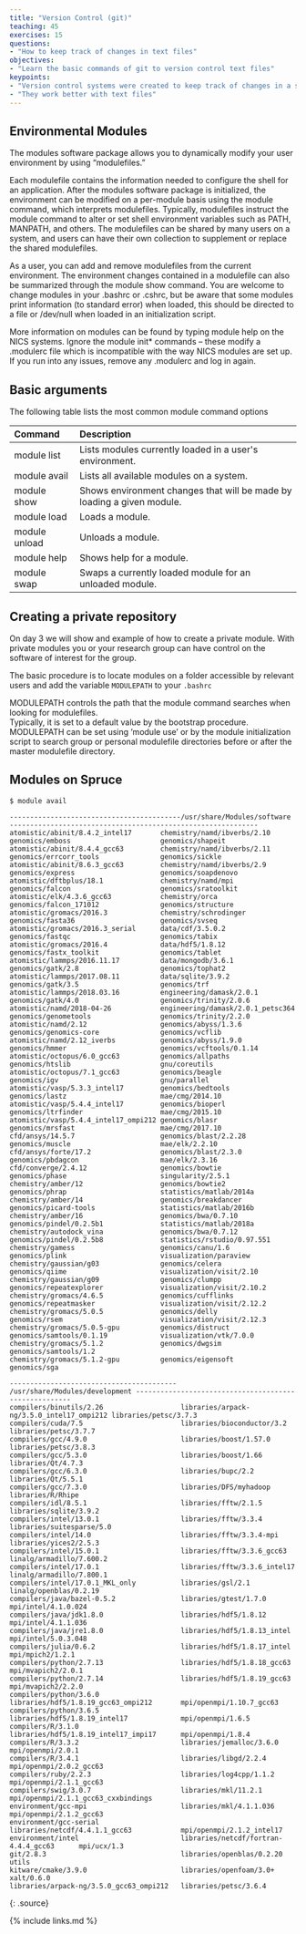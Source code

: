```yaml
---
title: "Version Control (git)"
teaching: 45
exercises: 15
questions:
- "How to keep track of changes in text files"
objectives:
- "Learn the basic commands of git to version control text files"
keypoints:
- "Version control systems were created to keep track of changes in a set of files."
- "They work better with text files"
---
```


## Environmental Modules

The modules software package allows you to dynamically modify your user environment by using “modulefiles.”

Each modulefile contains the information needed to configure the shell for an application. After the modules software package is initialized, the environment can be modified on a per-module basis using the module command, which interprets modulefiles. Typically, modulefiles instruct the module command to alter or set shell environment variables such as PATH, MANPATH, and others. The modulefiles can be shared by many users on a system, and users can have their own collection to supplement or replace the shared modulefiles.

As a user, you can add and remove modulefiles from the current environment. The environment changes contained in a modulefile can also be summarized through the module show command. You are welcome to change modules in your .bashrc or .cshrc, but be aware that some modules print information (to standard error) when loaded, this should be directed to a file or /dev/null when loaded in an initialization script.

More information on modules can be found by typing module help on the NICS systems. Ignore the module init* commands – these modify a .modulerc file which is incompatible with the way NICS modules are set up. If you run into any issues, remove any .modulerc and log in again.

## Basic arguments

The following table lists the most common module command options

| Command	| Description |
|:--------|:------------|
| module list	  | Lists modules currently loaded in a user's environment. |
| module avail  | Lists all available modules on a system. |
| module show	  | Shows environment changes that will be made by loading a given module. |
| module load	  | Loads a module. |
| module unload	| Unloads a module. |
| module help	  | Shows help for a module. |
| module swap	  | Swaps a currently loaded module for an unloaded module. |

## Creating a private repository

On day 3 we will show and example of how to create a private module.
With private modules you or your research group can have control on the software
of interest for the group.

The basic procedure is to locate modules on a folder accessible by relevant users
and add the variable `MODULEPATH` to your `.bashrc`

MODULEPATH controls the path that the module command searches when looking for
modulefiles.  
Typically, it is set  to a  default  value by the bootstrap procedure.  
MODULEPATH can be set using ’module use’ or by the module initialization
script to search group or personal modulefile directories before  or  after
the master modulefile directory.

## Modules on Spruce

~~~
$ module avail

------------------------------------------/usr/share/Modules/software -------------------------------------------------------------
atomistic/abinit/8.4.2_intel17       chemistry/namd/ibverbs/2.10          genomics/emboss                      genomics/shapeit
atomistic/abinit/8.4.4_gcc63         chemistry/namd/ibverbs/2.11          genomics/errcorr_tools               genomics/sickle
atomistic/abinit/8.6.3_gcc63         chemistry/namd/ibverbs/2.9           genomics/express                     genomics/soapdenovo
atomistic/dftbplus/18.1              chemistry/namd/mpi                   genomics/falcon                      genomics/sratoolkit
atomistic/elk/4.3.6_gcc63            chemistry/orca                       genomics/falcon_171012               genomics/structure
atomistic/gromacs/2016.3             chemistry/schrodinger                genomics/fasta36                     genomics/svseq
atomistic/gromacs/2016.3_serial      data/cdf/3.5.0.2                     genomics/fastqc                      genomics/tabix
atomistic/gromacs/2016.4             data/hdf5/1.8.12                     genomics/fastx_toolkit               genomics/tablet
atomistic/lammps/2016.11.17          data/mongodb/3.6.1                   genomics/gatk/2.8                    genomics/tophat2
atomistic/lammps/2017.08.11          data/sqlite/3.9.2                    genomics/gatk/3.5                    genomics/trf
atomistic/lammps/2018.03.16          engineering/damask/2.0.1             genomics/gatk/4.0                    genomics/trinity/2.0.6
atomistic/namd/2018-04-26            engineering/damask/2.0.1_petsc364    genomics/genometools                 genomics/trinity/2.2.0
atomistic/namd/2.12                  genomics/abyss/1.3.6                 genomics/genomics-core               genomics/vcflib
atomistic/namd/2.12_iverbs           genomics/abyss/1.9.0                 genomics/hmmer                       genomics/vcftools/0.1.14
atomistic/octopus/6.0_gcc63          genomics/allpaths                    genomics/htslib                      gnu/coreutils
atomistic/octopus/7.1_gcc63          genomics/beagle                      genomics/igv                         gnu/parallel
atomistic/vasp/5.3.3_intel17         genomics/bedtools                    genomics/lastz                       mae/cmg/2014.10
atomistic/vasp/5.4.4_intel17         genomics/bioperl                     genomics/ltrfinder                   mae/cmg/2015.10
atomistic/vasp/5.4.4_intel17_ompi212 genomics/blasr                       genomics/mrsfast                     mae/cmg/2017.10
cfd/ansys/14.5.7                     genomics/blast/2.2.28                genomics/muscle                      mae/elk/2.2.10
cfd/ansys/forte/17.2                 genomics/blast/2.3.0                 genomics/pbdagcon                    mae/elk/2.3.16
cfd/converge/2.4.12                  genomics/bowtie                      genomics/phase                       singularity/2.5.1
chemistry/amber/12                   genomics/bowtie2                     genomics/phrap                       statistics/matlab/2014a
chemistry/amber/14                   genomics/breakdancer                 genomics/picard-tools                statistics/matlab/2016b
chemistry/amber/16                   genomics/bwa/0.7.10                  genomics/pindel/0.2.5b1              statistics/matlab/2018a
chemistry/autodock_vina              genomics/bwa/0.7.12                  genomics/pindel/0.2.5b8              statistics/rstudio/0.97.551
chemistry/gamess                     genomics/canu/1.6                    genomics/plink                       visualization/paraview
chemistry/gaussian/g03               genomics/celera                      genomics/qiime                       visualization/visit/2.10
chemistry/gaussian/g09               genomics/clumpp                      genomics/repeatexplorer              visualization/visit/2.10.2
chemistry/gromacs/4.6.5              genomics/cufflinks                   genomics/repeatmasker                visualization/visit/2.12.2
chemistry/gromacs/5.0.5              genomics/delly                       genomics/rsem                        visualization/visit/2.12.3
chemistry/gromacs/5.0.5-gpu          genomics/distruct                    genomics/samtools/0.1.19             visualization/vtk/7.0.0
chemistry/gromacs/5.1.2              genomics/dwgsim                      genomics/samtools/1.2
chemistry/gromacs/5.1.2-gpu          genomics/eigensoft                   genomics/sga

----------------------------------------- /usr/share/Modules/development ------------------------------------------------------
compilers/binutils/2.26                   libraries/arpack-ng/3.5.0_intel17_ompi212 libraries/petsc/3.7.3
compilers/cuda/7.5                        libraries/bioconductor/3.2                libraries/petsc/3.7.7
compilers/gcc/4.9.0                       libraries/boost/1.57.0                    libraries/petsc/3.8.3
compilers/gcc/5.3.0                       libraries/boost/1.66                      libraries/Qt/4.7.3
compilers/gcc/6.3.0                       libraries/bupc/2.2                        libraries/Qt/5.5.1
compilers/gcc/7.3.0                       libraries/DFS/myhadoop                    libraries/R/Rhipe
compilers/idl/8.5.1                       libraries/fftw/2.1.5                      libraries/sqlite/3.9.2
compilers/intel/13.0.1                    libraries/fftw/3.3.4                      libraries/suitesparse/5.0
compilers/intel/14.0                      libraries/fftw/3.3.4-mpi                  libraries/yices2/2.5.3
compilers/intel/15.0.1                    libraries/fftw/3.3.6_gcc63                linalg/armadillo/7.600.2
compilers/intel/17.0.1                    libraries/fftw/3.3.6_intel17              linalg/armadillo/7.800.1
compilers/intel/17.0.1_MKL_only           libraries/gsl/2.1                         linalg/openblas/0.2.19
compilers/java/bazel-0.5.2                libraries/gtest/1.7.0                     mpi/intel/4.1.0.024
compilers/java/jdk1.8.0                   libraries/hdf5/1.8.12                     mpi/intel/4.1.1.036
compilers/java/jre1.8.0                   libraries/hdf5/1.8.13_intel               mpi/intel/5.0.3.048
compilers/julia/0.6.2                     libraries/hdf5/1.8.17_intel               mpi/mpich2/1.2.1
compilers/python/2.7.13                   libraries/hdf5/1.8.18_gcc63               mpi/mvapich2/2.0.1
compilers/python/2.7.14                   libraries/hdf5/1.8.19_gcc63               mpi/mvapich2/2.2.0
compilers/python/3.6.0                    libraries/hdf5/1.8.19_gcc63_ompi212       mpi/openmpi/1.10.7_gcc63
compilers/python/3.6.5                    libraries/hdf5/1.8.19_intel17             mpi/openmpi/1.6.5
compilers/R/3.1.0                         libraries/hdf5/1.8.19_intel17_impi17      mpi/openmpi/1.8.4
compilers/R/3.3.2                         libraries/jemalloc/3.6.0                  mpi/openmpi/2.0.1
compilers/R/3.4.1                         libraries/libgd/2.2.4                     mpi/openmpi/2.0.2_gcc63
compilers/ruby/2.2.3                      libraries/log4cpp/1.1.2                   mpi/openmpi/2.1.1_gcc63
compilers/swig/3.0.7                      libraries/mkl/11.2.1                      mpi/openmpi/2.1.1_gcc63_cxxbindings
environment/gcc-mpi                       libraries/mkl/4.1.1.036                   mpi/openmpi/2.1.2_gcc63
environment/gcc-serial                    libraries/netcdf/4.4.1.1_gcc63            mpi/openmpi/2.1.2_intel17
environment/intel                         libraries/netcdf/fortran-4.4.4_gcc63      mpi/ucx/1.3
git/2.8.3                                 libraries/openblas/0.2.20                 utils
kitware/cmake/3.9.0                       libraries/openfoam/3.0+                   xalt/0.6.0
libraries/arpack-ng/3.5.0_gcc63_ompi212   libraries/petsc/3.6.4

~~~
{: .source}


{% include links.md %}
